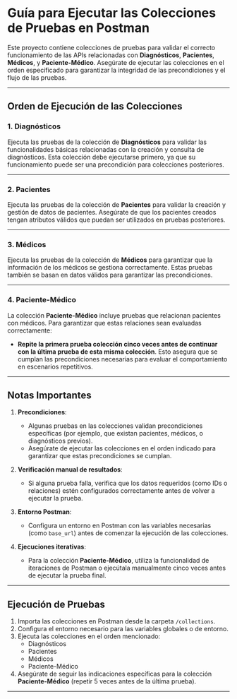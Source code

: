 # Guía para Ejecutar las Colecciones de Pruebas en Postman

Este proyecto contiene colecciones de pruebas para validar el correcto funcionamiento de las APIs relacionadas con **Diagnósticos**, **Pacientes**, **Médicos**, y **Paciente-Médico**. Asegúrate de ejecutar las colecciones en el orden especificado para garantizar la integridad de las precondiciones y el flujo de las pruebas.

---

## Orden de Ejecución de las Colecciones

### 1. **Diagnósticos**
Ejecuta las pruebas de la colección de **Diagnósticos** para validar las funcionalidades básicas relacionadas con la creación y consulta de diagnósticos. Esta colección debe ejecutarse primero, ya que su funcionamiento puede ser una precondición para colecciones posteriores.

---

### 2. **Pacientes**
Ejecuta las pruebas de la colección de **Pacientes** para validar la creación y gestión de datos de pacientes. Asegúrate de que los pacientes creados tengan atributos válidos que puedan ser utilizados en pruebas posteriores.

---

### 3. **Médicos**
Ejecuta las pruebas de la colección de **Médicos** para garantizar que la información de los médicos se gestiona correctamente. Estas pruebas también se basan en datos válidos para garantizar las precondiciones.

---

### 4. **Paciente-Médico**
La colección **Paciente-Médico** incluye pruebas que relacionan pacientes con médicos. Para garantizar que estas relaciones sean evaluadas correctamente:

- **Repite la primera prueba colección cinco veces antes de continuar con la última prueba de esta misma colección**. Esto asegura que se cumplan las precondiciones necesarias para evaluar el comportamiento en escenarios repetitivos.

---

## Notas Importantes

1. **Precondiciones**: 
   - Algunas pruebas en las colecciones validan precondiciones específicas (por ejemplo, que existan pacientes, médicos, o diagnósticos previos). 
   - Asegúrate de ejecutar las colecciones en el orden indicado para garantizar que estas precondiciones se cumplan.

2. **Verificación manual de resultados**: 
   - Si alguna prueba falla, verifica que los datos requeridos (como IDs o relaciones) estén configurados correctamente antes de volver a ejecutar la prueba.

3. **Entorno Postman**:
   - Configura un entorno en Postman con las variables necesarias (como `base_url`) antes de comenzar la ejecución de las colecciones.

4. **Ejecuciones iterativas**:
   - Para la colección **Paciente-Médico**, utiliza la funcionalidad de iteraciones de Postman o ejecútala manualmente cinco veces antes de ejecutar la prueba final.

---

## Ejecución de Pruebas

1. Importa las colecciones en Postman desde la carpeta `/collections`.
2. Configura el entorno necesario para las variables globales o de entorno.
3. Ejecuta las colecciones en el orden mencionado:
   - Diagnósticos
   - Pacientes
   - Médicos
   - Paciente-Médico
4. Asegúrate de seguir las indicaciones específicas para la colección **Paciente-Médico** (repetir 5 veces antes de la última prueba).

---
